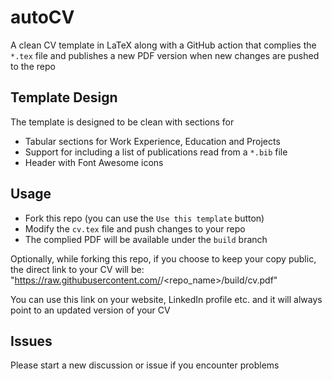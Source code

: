 # autoCV

A clean CV template in LaTeX along with a GitHub action that complies the `*.tex` file and publishes a new PDF version when new changes are pushed to the repo

## Template Design

The template is designed to be clean with sections for
- Tabular sections for Work Experience, Education and Projects
- Support for including a list of publications read from a `*.bib` file
- Header with Font Awesome icons

## Usage
- Fork this repo (you can use the `Use this template` button)
- Modify the `cv.tex` file and push changes to your repo
- The complied PDF will be available under the `build` branch

Optionally, while forking this repo, if you choose to keep your copy public, the direct link to your CV will be: "https://raw.githubusercontent.com/<username>/<repo_name>/build/cv.pdf"

You can use this link on your website, LinkedIn profile etc. and it will always point to an updated version of your CV

## Issues
Please start a new discussion or issue if you encounter problems